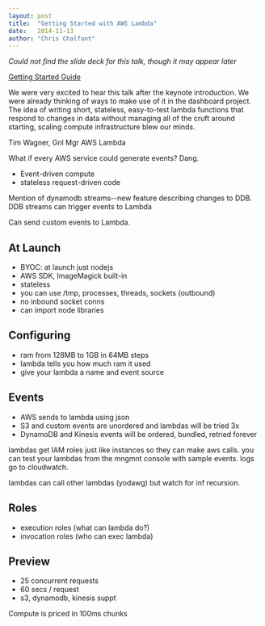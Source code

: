 ```yaml
---
layout: post
title:  "Getting Started with AWS Lambda"
date:   2014-11-13
author: "Chris Chalfant"
---
```


*Could not find the slide deck for this talk, though it may appear later*

[Getting Started Guide](http://docs.aws.amazon.com/lambda/latest/dg/welcome.html)

We were very excited to hear this talk after the keynote introduction. We were already thinking of ways to make use of it in the dashboard project. The idea of writing short, stateless, easy-to-test lambda functions that respond to changes in data without managing all of the cruft around starting, scaling compute infrastructure blew our minds.

Tim Wagner, Gnl Mgr AWS Lambda

What if every AWS service could generate events? Dang.


* Event-driven compute
* stateless request-driven code

Mention of dynamodb streams--new feature describing changes to DDB. DDB streams can trigger events to Lambda

Can send custom events to Lambda.

At Launch
---------
* BYOC: at launch just nodejs
* AWS SDK, ImageMagick built-in
* stateless
* you can use /tmp, processes, threads, sockets (outbound)
* no inbound socket conns
* can import node libraries

Configuring
-----------
* ram from 128MB to 1GB in 64MB steps
* lambda tells you how much ram it used
* give your lambda a name and event source

Events
------
* AWS sends to lambda using json
* S3 and custom events are unordered and lambdas will be tried 3x
* DynamoDB and Kinesis events will be ordered, bundled, retried forever

lambdas get IAM roles just like instances so they can make aws calls.
you can test your lambdas from the mngmnt console with sample events.
logs go to cloudwatch.

lambdas can call other lambdas (yodawg) but watch for inf recursion.

Roles
-----
* execution roles (what can lambda do?)
* invocation roles (who can exec lambda)

Preview
-------
* 25 concurrent requests
* 60 secs / request
* s3, dynamodb, kinesis suppt

Compute is priced in 100ms chunks
